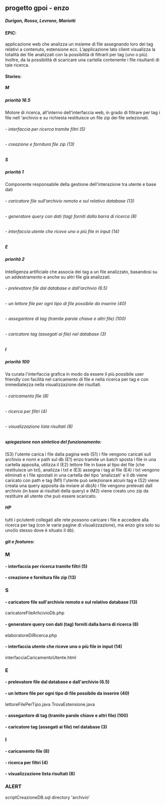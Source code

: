## progetto gpoi - enzo
##### Durigon, Rosso, Levrone, Mariotti

#### EPIC:

applicazione web che analizza un insieme di file assegnando loro dei tag relativi a contenuto, estensione ecc. L’applicazione lato client visualizza la totalità dei file analizzati con la possibilità di filtrarli per tag (uno o più). Inoltre, da la possibilità di scaricare una cartella contenente i file risultanti di tale ricerca.

#### Stories:

##### M
##### priorità 16.5

Motore di ricerca, all'interno dell'interfaccia web, in grado di filtrare per tag i file nell 'archivio e su richiesta restituisce un file zip dei file selezionati.

###### - interfaccia per ricerca tramite filtri (5)
###### - creazione e fornitura file zip (13)

##### S
##### priorità 1

Componente responsabile della gestione dell'interazione tra utente e base dati

###### - caricatore file sull'archivio remoto e sul relativo database (13)
###### - generatore query con dati (tag) forniti dalla barra di ricerca (8)
###### - interfaccia utente che riceve uno o più file in input (14)

##### E
##### priorità 2

Intelligenza artificiale che associa dei tag a un file analizzato, basandosi su un addestramento e anche su altri file già analizzati.

###### - prelevatore file dal database e dall'archivio (6.5)
###### - un lettore file per ogni tipo di file possibile da inserire (40)
###### - assegantore di tag (tramite parole chiave e altri file) (100)
###### - caricatore tag (assegati ai file) nel database (3)

##### I
##### priorità 100

Va curata l'interfaccia grafica in modo da essere il più possibile user friendly con facilità nel caricamento di file e nella ricerca per tag e con immediatezza nella visualizzazione dei risultati.

###### - caricamento file (8)
###### - ricerca per filtri (4)
###### - visualizzazione lista risultati (8)


##### spiegazione non sintetica del funzionamento:

(S3) l'utente carica i file dalla pagina web
(S1) i file vengono caricati sull archivio e nomi e path sul db
(E1) enzo tramite un batch sposta i file in una cartella apposita, 
    utilizza il (E2) lettore file in base al tipo del file (che restituisce un txt), 
    analizza i txt e (E3) assegna i tag al file
(E4) i txt vengono eliminati e i file spostati in una cartella del tipo 'analizzati' e il db viene caricato con path e tag
(M1) l'utente può selezionare alcuni tag e (S2) viene creata una query apposita da inviare al db(A) i file vengono prelevati dall archivio (in base ai risultati della query) e (M2) viene creato uno zip da restituire all utente che può essere scaricato.

##### HP 
tutti i pc/utenti collegati alle rete possono caricare i file e accedere alla ricerca per tag (con le varie pagine di visualizzazione), ma enzo gira solo su uno(lo stesso dove è situato il db).


##### git e features:

### M
#### - interfaccia per ricerca tramite filtri (5)
#### - creazione e fornitura file zip (13)

### S
#### - caricatore file sull'archivio remoto e sul relativo database (13)
caricatoreFileArhcivioDb.php
#### - generatore query con dati (tag) forniti dalla barra di ricerca (8)
elaboratoreDiRicerca.php

#### - interfaccia utente che riceve uno o più file in input (14)
interfacciaCaricamentoUtente.html

### E
#### - prelevatore file dal database e dall'archivio (6.5)
#### - un lettore file per ogni tipo di file possibile da inserire (40)
lettoreFilePerTipo.java
TrovaEstensione.java
#### - assegantore di tag (tramite parole chiave e altri file) (100)
#### - caricatore tag (assegati ai file) nel database (3)

### I
#### - caricamento file (8)
#### - ricerca per filtri (4)
#### - visualizzazione lista risultati (8)

### ALERT
scriptCreazioneDB.sql
directory 'archivio'
